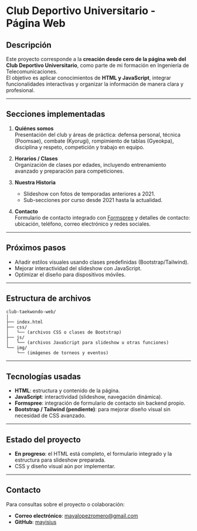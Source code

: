 # Club Deportivo Universitario - Página Web

## Descripción
Este proyecto corresponde a la **creación desde cero de la página web del Club Deportivo Universitario**, como parte de mi formación en Ingeniería de Telecomunicaciones.  
El objetivo es aplicar conocimientos de **HTML y JavaScript**, integrar funcionalidades interactivas y organizar la información de manera clara y profesional.  

---

## Secciones implementadas

1. **Quiénes somos**  
   Presentación del club y áreas de práctica: defensa personal, técnica (Poomsae), combate (Kyorugi), rompimiento de tablas (Gyeokpa), disciplina y respeto, competición y trabajo en equipo.

2. **Horarios / Clases**  
   Organización de clases por edades, incluyendo entrenamiento avanzado y preparación para competiciones.

3. **Nuestra Historia**  
   - Slideshow con fotos de temporadas anteriores a 2021.  
   - Sub-secciones por curso desde 2021 hasta la actualidad.

4. **Contacto**  
   Formulario de contacto integrado con [Formspree](https://formspree.io/) y detalles de contacto: ubicación, teléfono, correo electrónico y redes sociales.

---

## Próximos pasos
- Añadir estilos visuales usando clases predefinidas (Bootstrap/Tailwind).  
- Mejorar interactividad del slideshow con JavaScript.  
- Optimizar el diseño para dispositivos móviles.

---

## Estructura de archivos
```
club-taekwondo-web/
│
├── index.html
├── css/
│   └── (archivos CSS o clases de Bootstrap)
├── js/
│   └── (archivos JavaScript para slideshow u otras funciones)
└── img/
    └── (imágenes de torneos y eventos)
```

---

## Tecnologías usadas
- **HTML**: estructura y contenido de la página.  
- **JavaScript**: interactividad (slideshow, navegación dinámica).  
- **Formspree**: integración de formulario de contacto sin backend propio.  
- **Bootstrap / Tailwind (pendiente)**: para mejorar diseño visual sin necesidad de CSS avanzado.  

---

## Estado del proyecto
- **En progreso**: el HTML está completo, el formulario integrado y la estructura para slideshow preparada.  
- CSS y diseño visual aún por implementar.  

---

## Contacto
Para consultas sobre el proyecto o colaboración:  
- **Correo electrónico**: mayalopezromero@gmail.com  
- **GitHub**: [mayisius](https://github.com/mayisius)
